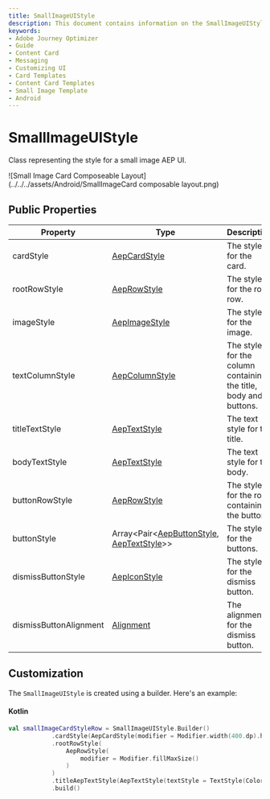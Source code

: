 ```yaml
---
title: SmallImageUIStyle
description: This document contains information on the SmallImageUIStyle class.
keywords:
- Adobe Journey Optimizer
- Guide
- Content Card
- Messaging
- Customizing UI
- Card Templates
- Content Card Templates
- Small Image Template
- Android
---
```


# SmallImageUIStyle

Class representing the style for a small image AEP UI.

![Small Image Card Composeable Layout](../../../assets/Android/SmallImageCard composable layout.png)

## Public Properties

| Property               | Type                                                         | Description                                                  |
| ---------------------- | ------------------------------------------------------------ | ------------------------------------------------------------ |
| cardStyle              | [AepCardStyle](./aepcardstyle.md)                            | The style for the card.                                      |
| rootRowStyle           | [AepRowStyle](./aeprowstyle.md)                              | The style for the root row.                                  |
| imageStyle             | [AepImageStyle](./aepimagestyle.md)                          | The style for the image.                                     |
| textColumnStyle        | [AepColumnStyle](./aepcolumnstyle.md)                        | The style for the column containing the title, body and buttons. |
| titleTextStyle         | [AepTextStyle](./aeptextstyle.md)                            | The text style for the title.                                |
| bodyTextStyle          | [AepTextStyle](./aeptextstyle.md)                            | The text style for the body.                                 |
| buttonRowStyle         | [AepRowStyle](./aeprowstyle.md)                              | The style for the row containing the buttons.                |
| buttonStyle            | Array<Pair<[AepButtonStyle](./aepbuttonstyle.md), [AepTextStyle](./aeptextstyle.md)>> | The style for the buttons.                                   |
| dismissButtonStyle     | [AepIconStyle](./aepiconstyle.md)                            | The style for the dismiss button.                            |
| dismissButtonAlignment | [Alignment](https://developer.android.com/reference/kotlin/androidx/compose/ui/Alignment) | The alignment for the dismiss button.                        |

## Customization

The `SmallImageUIStyle` is created using a builder. Here's an example:

<CodeBlock slots="heading, code" repeat="1" languages="Kotlin" />

#### Kotlin

```kotlin
val smallImageCardStyleRow = SmallImageUIStyle.Builder()
            .cardStyle(AepCardStyle(modifier = Modifier.width(400.dp).height(200.dp)))
            .rootRowStyle(
                AepRowStyle(
                    modifier = Modifier.fillMaxSize()
                )
            )
            .titleAepTextStyle(AepTextStyle(textStyle = TextStyle(Color.Green)))
            .build()
```